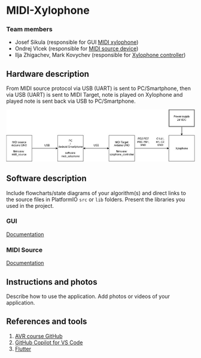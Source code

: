 # MIDI-Xylophone

### Team members

* Josef Sikula (responsible for GUI [MIDI xylophone](midi_xylophone))
* Ondrej Vlcek (responsible for [MIDI source device](midi_source))
* Ilja Zhigachev, Mark Kovychev (responsible for [Xylophone controller](xylophone_controller))

## Hardware description
From MIDI source protocol via USB (UART) is sent to PC/Smartphone, then via USB (UART) is sent to MIDI Target, note is played on Xylophone and played note is sent back via USB to PC/Smartphone.

![schematic](images/SchematicDiagram.jpg)


## Software description

Include flowcharts/state diagrams of your algorithm(s) and direct links to the source files in PlatformIO `src` or `lib` folders. Present the libraries you used in the project.

### GUI
[Documentation](https://raw.githack.com/j-sikula/MIDI-Xylophone/refs/heads/main/midi_xylophone/doc/api/index.html)

### MIDI Source
[Documentation](https://raw.githack.com/j-sikula/MIDI-Xylophone/refs/heads/main/midi_source/documentation/html/group__memory__song.html)


## Instructions and photos

Describe how to use the application. Add photos or videos of your application.

## References and tools

1. [AVR course GitHub](https://github.com/tomas-fryza/avr-course)
2. [GitHub Copilot for VS Code](https://code.visualstudio.com/docs/copilot/overview)
3. [Flutter](https://docs.flutter.dev/get-started/install/windows/desktop)
